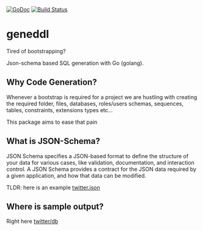 [![GoDoc](https://godoc.org/github.com/cihangir/geneddl?status.svg)](https://godoc.org/github.com/cihangir/geneddl)
[![Build Status](https://travis-ci.org/cihangir/geneddl.svg)](https://travis-ci.org/cihangir/geneddl)

# geneddl

Tired of bootstrapping?

Json-schema based SQL generation with Go (golang).

## Why Code Generation?

Whenever a bootstrap is required for a project we are hustling with creating the
required folder, files, databases, roles/users schemas, sequences, tables,
constraints, extensions types etc...

This package aims to ease that pain

## What is JSON-Schema?

JSON Schema specifies a JSON-based format to define the structure of your data
for various cases, like validation, documentation, and interaction control.  A
JSON Schema provides a contract for the JSON data required by a given
application, and how that data can be modified.

TLDR: here is an example [twitter.json](https://github.com/cihangir/gene/blob/master/example/twitter.json)

## Where is sample output?

Right here [twitter/db](https://github.com/cihangir/gene/blob/master/example/twitter/db)
